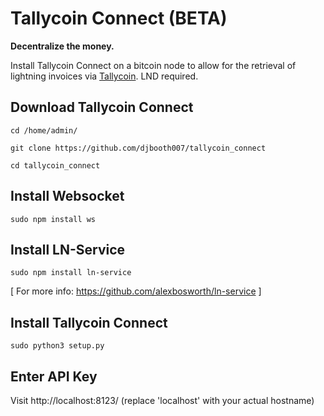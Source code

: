 # Tallycoin Connect (BETA)

**Decentralize the money.** 

Install Tallycoin Connect on a bitcoin node to allow for the retrieval of lightning invoices via [Tallycoin](https://tallyco.in). LND required.

## Download Tallycoin Connect

`cd /home/admin/`

`git clone https://github.com/djbooth007/tallycoin_connect`

`cd tallycoin_connect`

## Install Websocket

`sudo npm install ws`

## Install LN-Service

`sudo npm install ln-service`

[ For more info: https://github.com/alexbosworth/ln-service ]

## Install Tallycoin Connect

`sudo python3 setup.py`

## Enter API Key

Visit http://localhost:8123/ (replace 'localhost' with your actual hostname)
